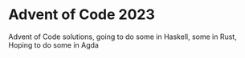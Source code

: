 # Advent of Code 2023

Advent of Code solutions, going to do some in Haskell, some in Rust, Hoping to do some in Agda
